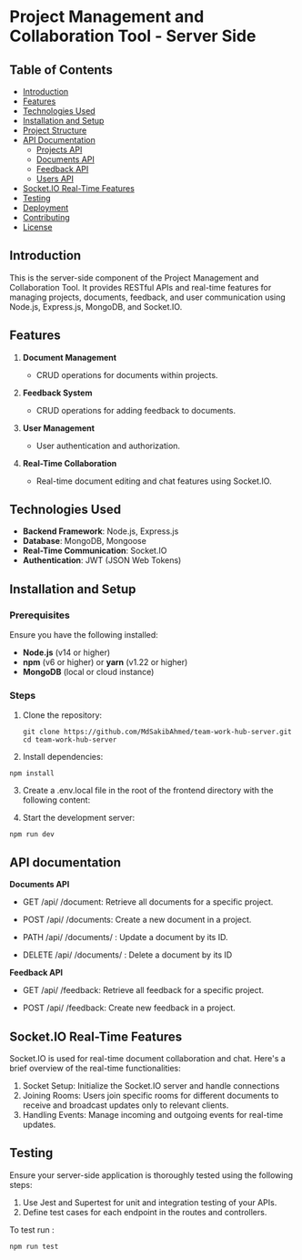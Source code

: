 # Project Management and Collaboration Tool - Server Side

## Table of Contents
- [Introduction](#introduction)
- [Features](#features)
- [Technologies Used](#technologies-used)
- [Installation and Setup](#installation-and-setup)
- [Project Structure](#project-structure)
- [API Documentation](#api-documentation)
  - [Projects API](#projects-api)
  - [Documents API](#documents-api)
  - [Feedback API](#feedback-api)
  - [Users API](#users-api)
- [Socket.IO Real-Time Features](#socketio-real-time-features)
- [Testing](#testing)
- [Deployment](#deployment)
- [Contributing](#contributing)
- [License](#license)

## Introduction

This is the server-side component of the Project Management and Collaboration Tool. It provides RESTful APIs and real-time features for managing projects, documents, feedback, and user communication using Node.js, Express.js, MongoDB, and Socket.IO.

## Features

1. **Document Management**
   - CRUD operations for documents within projects.

2. **Feedback System**
   - CRUD operations for adding feedback to documents.

3. **User Management**
   - User authentication and authorization.

4. **Real-Time Collaboration**
   - Real-time document editing and chat features using Socket.IO.

## Technologies Used

- **Backend Framework**: Node.js, Express.js
- **Database**: MongoDB, Mongoose
- **Real-Time Communication**: Socket.IO
- **Authentication**: JWT (JSON Web Tokens)

## Installation and Setup

### Prerequisites

Ensure you have the following installed:
- **Node.js** (v14 or higher)
- **npm** (v6 or higher) or **yarn** (v1.22 or higher)
- **MongoDB** (local or cloud instance)

### Steps

1. Clone the repository:

   ```
   git clone https://github.com/MdSakibAhmed/team-work-hub-server.git
   cd team-work-hub-server
   ```

2. Install dependencies:

```
npm install
```

3. Create a .env.local file in the root of the frontend directory with the following content:

   
4. Start the development server:
```
npm run dev
```

## API documentation

**Documents API**
- GET /api/
/document: Retrieve all documents for a specific project.

- POST /api/
/documents: Create a new document in a project.

- PATH /api/
/documents/
: Update a document by its ID.

- DELETE /api/
/documents/
: Delete a document by its ID

**Feedback API**
- GET /api/
/feedback: Retrieve all feedback for a specific project.

- POST /api/
/feedback: Create new feedback in a project.

## Socket.IO Real-Time Features

Socket.IO is used for real-time document collaboration and chat. Here's a brief overview of the real-time functionalities:
1. Socket Setup: Initialize the Socket.IO server and handle connections
2. Joining Rooms: Users join specific rooms for different documents to receive and broadcast updates only to relevant clients.
3. Handling Events: Manage incoming and outgoing events for real-time updates.


## Testing

Ensure your server-side application is thoroughly tested using the following steps:

1. Use Jest and Supertest for unit and integration testing of your APIs.
2. Define test cases for each endpoint in the routes and controllers.

To test run : 
```
npm run test
```


 
    

